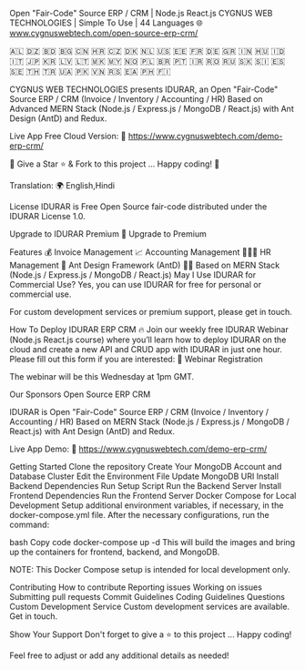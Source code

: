Open "Fair-Code" Source ERP / CRM | Node.js React.js
CYGNUS WEB TECHNOLOGIES | Simple To Use | 44 Languages
🌐 www.cygnuswebtech.com/open-source-erp-crm/

🇦🇱 🇩🇿 🇧🇩 🇧🇬 🇨🇳 🇭🇷 🇨🇿 🇩🇰 🇳🇱 🇺🇸 🇪🇪 🇫🇷 🇩🇪 🇬🇷 🇮🇳 🇭🇺 🇮🇩 🇮🇹 🇯🇵 🇰🇷 🇱🇻 🇱🇹 🇲🇰 🇲🇾 🇳🇴 🇵🇱 🇧🇷 🇵🇹 🇮🇷 🇷🇴 🇷🇺 🇸🇰 🇸🇮 🇪🇸 🇸🇪 🇹🇭 🇹🇷 🇺🇦 🇵🇰 🇻🇳 🇷🇸 🇪🇦 🇵🇭 🇫🇮

CYGNUS WEB TECHNOLOGIES presents IDURAR, an Open "Fair-Code" Source ERP / CRM (Invoice / Inventory / Accounting / HR) Based on Advanced MERN Stack (Node.js / Express.js / MongoDB / React.js) with Ant Design (AntD) and Redux.

Live App Free Cloud Version: 🔗 https://www.cygnuswebtech.com/demo-erp-crm/

🚀 Give a Star ⭐️ & Fork to this project ... Happy coding! 🤩

Translation: 🌍 English,Hindi

License
IDURAR is Free Open Source fair-code distributed under the IDURAR License 1.0.

Upgrade to IDURAR Premium
🔗 Upgrade to Premium

Features
💰 Invoice Management
📈 Accounting Management
🧑‍🤝‍🧑 HR Management
🐜 Ant Design Framework (AntD)
👨‍💻 Based on MERN Stack (Node.js / Express.js / MongoDB / React.js)
May I Use IDURAR for Commercial Use?
Yes, you can use IDURAR for free for personal or commercial use.

For custom development services or premium support, please get in touch.

How To Deploy IDURAR ERP CRM
🔥 Join our weekly free IDURAR Webinar (Node.js React.js course) where you’ll learn how to deploy IDURAR on the cloud and create a new API and CRUD app with IDURAR in just one hour. Please fill out this form if you are interested: 🔗 Webinar Registration

The webinar will be this Wednesday at 1pm GMT.

Our Sponsors
Open Source ERP CRM

IDURAR is Open "Fair-Code" Source ERP / CRM (Invoice / Inventory / Accounting / HR) Based on MERN Stack (Node.js / Express.js / MongoDB / React.js) with Ant Design (AntD) and Redux.

Live App Demo: 🔗 https://www.cygnuswebtech.com/demo-erp-crm/

Getting Started
Clone the repository
Create Your MongoDB Account and Database Cluster
Edit the Environment File
Update MongoDB URI
Install Backend Dependencies
Run Setup Script
Run the Backend Server
Install Frontend Dependencies
Run the Frontend Server
Docker Compose for Local Development
Setup additional environment variables, if necessary, in the docker-compose.yml file. After the necessary configurations, run the command:

bash
Copy code
docker-compose up -d
This will build the images and bring up the containers for frontend, backend, and MongoDB.

NOTE: This Docker Compose setup is intended for local development only.

Contributing
How to contribute
Reporting issues
Working on issues
Submitting pull requests
Commit Guidelines
Coding Guidelines
Questions
Custom Development Service
Custom development services are available. Get in touch.

Show Your Support
Don't forget to give a ⭐️ to this project ... Happy coding!

Feel free to adjust or add any additional details as needed!